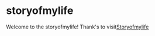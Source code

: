 # storyofmylife
Welcome to the storyofmylife!
Thank's to visit[Storyofmylife](https://github.com/samuelbetio/storyofmylife)
